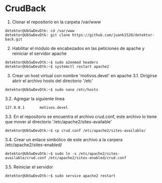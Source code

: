 # CrudBack

1. Clonar el repositorio en la carpeta /var/www
```console
detektor@UbSwDevDtk: cd /var/www
detektor@UbSwDevDtk: git clone https://github.com/juank1520/detektor-back.git
```

2. Habilitar el módulo de encabezados en las peticiones de apache y reiniciar el servidor apache
```console
detektor@UbSwDevDtk:~$ sudo a2enmod headers
detektor@UbSwDevDtk:~$ systemctl restart apache2
```

3. Crear un host virtual con nombre 'motivos.devel' en apache
3.1. Dirigirse abrir el archivo hosts del directorio '/etc'
```console
detektor@UbSwDevDtk:~$ sudo nano /etc/hosts
```
3.2. Agregar la siguiente línea 
```console
127.0.0.1       motivos.devel
```

3.3. En el repositorio se encuentra el archivo crud.conf, este archivo lo tiene que mover al directorio '/etc/apache2/sites-available'
```console
detektor@UbSwDevDtk:~$ cp crud.conf /etc/apache2/sites-available/
```

3.4. Crear un enlace simbólico de este archivo a la carpera /etc/apache2/sites-enabled/
```console
detektor@UbSwDevDtk:~$ sudo ln -s /etc/apache2/sites-available/crud.conf /etc/apache2/sites-enabled/crud.conf 
```
3.5. Reiniciar el servidor
```console
detektor@UbSwDevDtk:~$ sudo service apache2 restart 
```



